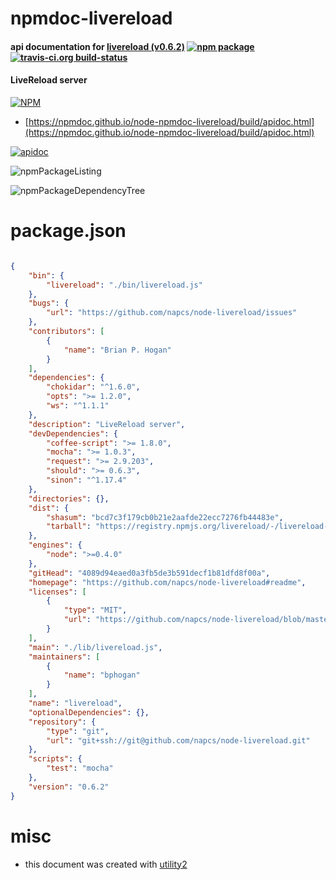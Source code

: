 # npmdoc-livereload

#### api documentation for  [livereload (v0.6.2)](https://github.com/napcs/node-livereload#readme)  [![npm package](https://img.shields.io/npm/v/npmdoc-livereload.svg?style=flat-square)](https://www.npmjs.org/package/npmdoc-livereload) [![travis-ci.org build-status](https://api.travis-ci.org/npmdoc/node-npmdoc-livereload.svg)](https://travis-ci.org/npmdoc/node-npmdoc-livereload)

#### LiveReload server

[![NPM](https://nodei.co/npm/livereload.png?downloads=true&downloadRank=true&stars=true)](https://www.npmjs.com/package/livereload)

- [https://npmdoc.github.io/node-npmdoc-livereload/build/apidoc.html](https://npmdoc.github.io/node-npmdoc-livereload/build/apidoc.html)

[![apidoc](https://npmdoc.github.io/node-npmdoc-livereload/build/screenCapture.buildCi.browser.%252Ftmp%252Fbuild%252Fapidoc.html.png)](https://npmdoc.github.io/node-npmdoc-livereload/build/apidoc.html)

![npmPackageListing](https://npmdoc.github.io/node-npmdoc-livereload/build/screenCapture.npmPackageListing.svg)

![npmPackageDependencyTree](https://npmdoc.github.io/node-npmdoc-livereload/build/screenCapture.npmPackageDependencyTree.svg)



# package.json

```json

{
    "bin": {
        "livereload": "./bin/livereload.js"
    },
    "bugs": {
        "url": "https://github.com/napcs/node-livereload/issues"
    },
    "contributors": [
        {
            "name": "Brian P. Hogan"
        }
    ],
    "dependencies": {
        "chokidar": "^1.6.0",
        "opts": ">= 1.2.0",
        "ws": "^1.1.1"
    },
    "description": "LiveReload server",
    "devDependencies": {
        "coffee-script": ">= 1.8.0",
        "mocha": ">= 1.0.3",
        "request": ">= 2.9.203",
        "should": ">= 0.6.3",
        "sinon": "^1.17.4"
    },
    "directories": {},
    "dist": {
        "shasum": "bcd7c3f179cb0b21e2aafde22ecc7276fb44483e",
        "tarball": "https://registry.npmjs.org/livereload/-/livereload-0.6.2.tgz"
    },
    "engines": {
        "node": ">=0.4.0"
    },
    "gitHead": "4089d94eaed0a3fb5de3b591decf1b81dfd8f00a",
    "homepage": "https://github.com/napcs/node-livereload#readme",
    "licenses": [
        {
            "type": "MIT",
            "url": "https://github.com/napcs/node-livereload/blob/master/LICENSE"
        }
    ],
    "main": "./lib/livereload.js",
    "maintainers": [
        {
            "name": "bphogan"
        }
    ],
    "name": "livereload",
    "optionalDependencies": {},
    "repository": {
        "type": "git",
        "url": "git+ssh://git@github.com/napcs/node-livereload.git"
    },
    "scripts": {
        "test": "mocha"
    },
    "version": "0.6.2"
}
```



# misc
- this document was created with [utility2](https://github.com/kaizhu256/node-utility2)
